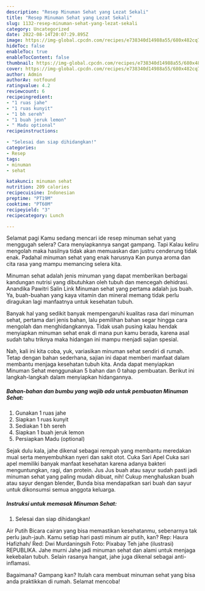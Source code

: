 ```yaml
---
description: "Resep Minuman Sehat yang Lezat Sekali"
title: "Resep Minuman Sehat yang Lezat Sekali"
slug: 1132-resep-minuman-sehat-yang-lezat-sekali
category: Uncategorized
date: 2022-08-14T20:07:29.895Z
image: https://img-global.cpcdn.com/recipes/e738340d14988a55/680x482cq70/minuman-sehat-foto-resep-utama.jpg
hideToc: false
enableToc: true
enableTocContent: false
thumbnail: https://img-global.cpcdn.com/recipes/e738340d14988a55/680x482cq70/minuman-sehat-foto-resep-utama.jpg
cover: https://img-global.cpcdn.com/recipes/e738340d14988a55/680x482cq70/minuman-sehat-foto-resep-utama.jpg
author: Admin
authorAv: notfound
ratingvalue: 4.2
reviewcount: 6
recipeingredient:
- "1 ruas jahe"
- "1 ruas kunyit"
- "1 bh sereh"
- "1 buah jeruk lemon"
- " Madu optional"
recipeinstructions:

- "Selesai dan siap dihidangkan!"
categories:
- Resep
tags:
- minuman
- sehat

katakunci: minuman sehat 
nutrition: 209 calories
recipecuisine: Indonesian
preptime: "PT19M"
cooktime: "PT60M"
recipeyield: "3"
recipecategory: Lunch

---
```



Selamat pagi Kamu sedang mencari ide resep minuman sehat yang menggugah selera? Cara menyiapkannya sangat gampang. Tapi Kalau keliru mengolah maka hasilnya tidak akan memuaskan dan justru cenderung tidak enak. Padahal minuman sehat yang enak harusnya Kan punya aroma dan cita rasa yang mampu memancing selera kita.


Minuman sehat adalah jenis minuman yang dapat memberikan berbagai kandungan nutrisi yang dibutuhkan oleh tubuh dan mencegah dehidrasi. Anandika Pawitri Salin Link Minuman sehat yang pertama adalah jus buah. Ya, buah-buahan yang kaya vitamin dan mineral memang tidak perlu diragukan lagi manfaatnya untuk kesehatan tubuh.

Banyak hal yang sedikit banyak mempengaruhi kualitas rasa dari minuman sehat, pertama dari jenis bahan, lalu pemilihan bahan segar hingga cara mengolah dan menghidangkannya. Tidak usah pusing kalau hendak menyiapkan minuman sehat enak di mana pun kamu berada, karena asal sudah tahu triknya maka hidangan ini mampu menjadi sajian spesial.


Nah, kali ini kita coba, yuk, variasikan minuman sehat sendiri di rumah. Tetap dengan bahan sederhana, sajian ini dapat memberi manfaat dalam membantu menjaga kesehatan tubuh kita. Anda dapat menyiapkan Minuman Sehat menggunakan 5 bahan dan 0 tahap pembuatan. Berikut ini langkah-langkah dalam menyiapkan hidangannya.

<!--inarticleads1-->

##### Bahan-bahan dan bumbu yang wajib ada untuk pembuatan Minuman Sehat:

1. Gunakan 1 ruas jahe
1. Siapkan 1 ruas kunyit
1. Sediakan 1 bh sereh
1. Siapkan 1 buah jeruk lemon
1. Persiapkan  Madu (optional)


Sejak dulu kala, jahe dikenal sebagai rempah yang membantu meredakan mual serta menyembuhkan nyeri dan sakit otot. Cuka Sari Apel Cuka sari apel memiliki banyak manfaat kesehatan karena adanya bakteri menguntungkan, ragi, dan protein. Jus Jus buah atau sayur sudah pasti jadi minuman sehat yang paling mudah dibuat, nih! Cukup menghaluskan buah atau sayur dengan blender, Bunda bisa mendapatkan sari buah dan sayur untuk dikonsumsi semua anggota keluarga. 

<!--inarticleads2-->

##### Instruksi untuk memasak Minuman Sehat:


1. Selesai dan siap dihidangkan!

Air Putih Bicara cairan yang bisa memastikan kesehatanmu, sebenarnya tak perlu jauh-jauh. Kamu setiap hari pasti minum air putih, kan? Rep: Haura Hafizhah/ Red: Dwi Murdaningsih Foto: Pixabay Teh jahe (ilustrasi) REPUBLIKA. Jahe murni Jahe jadi minuman sehat dan alami untuk menjaga kekebalan tubuh. Selain rasanya hangat, jahe juga dikenal sebagai anti-inflamasi. 

Bagaimana? Gampang kan? Itulah cara membuat minuman sehat yang bisa anda praktikkan di rumah. Selamat mencoba!
